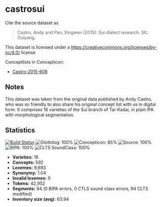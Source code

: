 # castrosui

Cite the source dataset as

> Castro, Andy and Pan, Xingwen (2015): Sui dialect research. SIL: Guiyang.

This dataset is licensed under a https://creativecommons.org/licenses/by-nc/4.0/ license

Conceptlists in Concepticon:
- [Castro-2015-608](http://concepticon.clld.org/contributions/Castro-2015-608)

## Notes

This dataset was taken from the original data published by Andy Castro, who was so friendly to also share his original concept list with us in digital form. It comprises 16 varieties of the Sui branch of Tai-Kadai, in plain IPA with morphological segmentation.



## Statistics


[![Build Status](https://travis-ci.org/lexibank/castrosui.svg?branch=master)](https://travis-ci.org/lexibank/castrosui)
![Glottolog: 100%](https://img.shields.io/badge/Glottolog-100%25-brightgreen.svg "Glottolog: 100%")
![Concepticon: 85%](https://img.shields.io/badge/Concepticon-85%25-yellowgreen.svg "Concepticon: 85%")
![Source: 100%](https://img.shields.io/badge/Source-100%25-brightgreen.svg "Source: 100%")
![BIPA: 100%](https://img.shields.io/badge/BIPA-100%25-brightgreen.svg "BIPA: 100%")
![CLTS SoundClass: 100%](https://img.shields.io/badge/CLTS%20SoundClass-100%25-brightgreen.svg "CLTS SoundClass: 100%")

- **Varieties:** 16
- **Concepts:** 592
- **Lexemes:** 9,693
- **Synonymy:** 1.04
- **Invalid lexemes:** 0
- **Tokens:** 42,952
- **Segments:** 94 (0 BIPA errors, 0 CTLS sound class errors, 94 CLTS modified)
- **Inventory size (avg):** 63.94